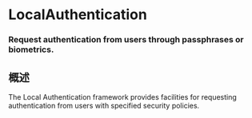 # LocalAuthentication
### Request authentication from users through passphrases or biometrics.
## 概述
The Local Authentication framework provides facilities for requesting authentication from users with specified security policies.


